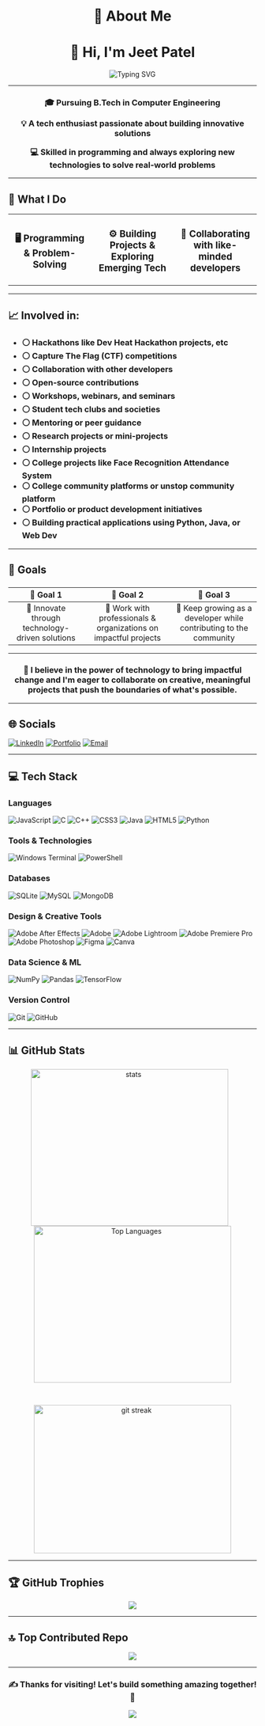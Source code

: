 <div align="center">

# 💫 About Me
# 👋 Hi, I'm Jeet Patel
<img src="https://readme-typing-svg.herokuapp.com?font=Fira+Code&weight=600&size=28&pause=1000&color=3B82F6&center=true&vCenter=true&width=600&lines=Tech+Enthusiast+%F0%9F%92%BB;Problem+Solver+%F0%9F%9A%80;Always+Learning+%F0%9F%93%9A" alt="Typing SVG" />
</div>
<hr>

<div align="center">
<h3>

🎓 **Pursuing B.Tech in Computer Engineering**

💡 **A tech enthusiast passionate about building innovative solutions**  

💻 **Skilled in programming and always exploring new technologies to solve real-world problems**

</h3>

</div>

<hr>

## 🚀 What I Do

<table>
<tr>
<td width="33%" align="center">

### 🖥️ Programming & Problem-Solving

</td>
<td width="33%" align="center">

### ⚙️ Building Projects & Exploring Emerging Tech

</td>
<td width="33%" align="center">

### 🤝 Collaborating with like-minded developers

</td>
</tr>
</table>

---

## 📈 Involved in:

<!-- <div align="left"> -->

 <h3> 
  
- ⚪ Hackathons like Dev Heat Hackathon projects, etc
- ⚪ Capture The Flag (CTF) competitions
- ⚪ Collaboration with other developers
- ⚪ Open-source contributions
- ⚪ Workshops, webinars, and seminars
- ⚪ Student tech clubs and societies
- ⚪ Mentoring or peer guidance
- ⚪ Research projects or mini-projects
- ⚪ Internship projects
- ⚪ College projects like Face Recognition Attendance System
- ⚪ College community platforms or unstop community platform
- ⚪ Portfolio or product development initiatives
- ⚪ Building practical applications using Python, Java, or Web Dev

 </h3> 

<!-- </div> -->

---

## 🎯 Goals

<div align="center">
<h3>
  
| 🎯 Goal 1 | 🎯 Goal 2 | 🎯 Goal 3 |
|:---:|:---:|:---:|
| 📌 Innovate through technology-driven solutions | 📌 Work with professionals & organizations on impactful projects | 📌 Keep growing as a developer while contributing to the community |

</h3>
</div>

---

<div align="center">

### 🌟 **I believe in the power of technology to bring impactful change and I'm eager to collaborate on creative, meaningful projects that push the boundaries of what's possible.**

</div>

<hr>

## 🌐 Socials <div align="left-side"> 
[![LinkedIn](https://img.shields.io/badge/LinkedIn-%230077B5.svg?style=for-the-badge&logo=linkedin&logoColor=white)](https://www.linkedin.com/in/dte-gecbh-com-jeet-patel-92b034295)
[![Portfolio](https://img.shields.io/badge/Portfolio-%23000000.svg?style=for-the-badge&logo=firefox&logoColor=white)](#) 
[![Email](https://img.shields.io/badge/Email-D14836?style=for-the-badge&logo=gmail&logoColor=white)](#)

</div> 
<hr>

## 💻 Tech Stack 

<div align="left-side"> 

### Languages 

![JavaScript](https://img.shields.io/badge/javascript-%23323330.svg?style=for-the-badge&logo=javascript&logoColor=%23F7DF1E) 
![C](https://img.shields.io/badge/c-%2300599C.svg?style=for-the-badge&logo=c&logoColor=white) 
![C++](https://img.shields.io/badge/c++-%2300599C.svg?style=for-the-badge&logo=c%2B%2B&logoColor=white) 
![CSS3](https://img.shields.io/badge/css3-%231572B6.svg?style=for-the-badge&logo=css3&logoColor=white) 
![Java](https://img.shields.io/badge/java-%23ED8B00.svg?style=for-the-badge&logo=openjdk&logoColor=white) 
![HTML5](https://img.shields.io/badge/html5-%23E34F26.svg?style=for-the-badge&logo=html5&logoColor=white) 
![Python](https://img.shields.io/badge/python-3670A0?style=for-the-badge&logo=python&logoColor=ffdd54) 
 ### Tools & Technologies 
 ![Windows Terminal](https://img.shields.io/badge/Windows%20Terminal-%234D4D4D.svg?style=for-the-badge&logo=windows-terminal&logoColor=white) ![PowerShell](https://img.shields.io/badge/PowerShell-%235391FE.svg?style=for-the-badge&logo=powershell&logoColor=white)
 ### Databases 
 ![SQLite](https://img.shields.io/badge/sqlite-%2307405e.svg?style=for-the-badge&logo=sqlite&logoColor=white) ![MySQL](https://img.shields.io/badge/mysql-4479A1.svg?style=for-the-badge&logo=mysql&logoColor=white) ![MongoDB](https://img.shields.io/badge/MongoDB-%234ea94b.svg?style=for-the-badge&logo=mongodb&logoColor=white) 
 ### Design & Creative Tools
 ![Adobe After Effects](https://img.shields.io/badge/Adobe%20After%20Effects-9999FF.svg?style=for-the-badge&logo=Adobe%20After%20Effects&logoColor=white) ![Adobe](https://img.shields.io/badge/adobe-%23FF0000.svg?style=for-the-badge&logo=adobe&logoColor=white) ![Adobe Lightroom](https://img.shields.io/badge/Adobe%20Lightroom-31A8FF.svg?style=for-the-badge&logo=Adobe%20Lightroom&logoColor=white) ![Adobe Premiere Pro](https://img.shields.io/badge/Adobe%20Premiere%20Pro-9999FF.svg?style=for-the-badge&logo=Adobe%20Premiere%20Pro&logoColor=white) ![Adobe Photoshop](https://img.shields.io/badge/adobe%20photoshop-%2331A8FF.svg?style=for-the-badge&logo=adobe%20photoshop&logoColor=white) ![Figma](https://img.shields.io/badge/figma-%23F24E1E.svg?style=for-the-badge&logo=figma&logoColor=white) ![Canva](https://img.shields.io/badge/Canva-%2300C4CC.svg?style=for-the-badge&logo=Canva&logoColor=white) 

### Data Science & ML 
![NumPy](https://img.shields.io/badge/numpy-%23013243.svg?style=for-the-badge&logo=numpy&logoColor=white) 
![Pandas](https://img.shields.io/badge/pandas-%23150458.svg?style=for-the-badge&logo=pandas&logoColor=white)
![TensorFlow](https://img.shields.io/badge/TensorFlow-%23FF6F00.svg?style=for-the-badge&logo=TensorFlow&logoColor=white) 

### Version Control
 ![Git](https://img.shields.io/badge/git-%23F05033.svg?style=for-the-badge&logo=git&logoColor=white) 
 ![GitHub](https://img.shields.io/badge/github-%23121011.svg?style=for-the-badge&logo=github&logoColor=white) 
 
</div>

---

## 📊 GitHub Stats

<div align="center">

  <!-- Row 1: Stats + Top Languages -->
  <a>
    <img height="317" align="center" src="https://github-readme-stats.vercel.app/api?username=JEX01&theme=dark&show_icons=true" height="300" width="400" alt="stats" />
  </a>
  &nbsp;&nbsp; <!-- small horizontal space -->
  <a>
    <img height="317" align="center" src="https://github-readme-stats.vercel.app/api/top-langs?username=JEX01&layout=compact&langs_count=8&card_width=450&theme=dark" height="300" width="400"  alt="Top Languages"/>
  </a>

&nbsp;&nbsp;
<br style="margin:1px;"> <!-- ultra small vertical gap -->

  <!-- Row 2: GitHub Streak -->
  <img src="https://github-readme-streak-stats-eight.vercel.app/?user=JEX01&theme=dark" height="300" width="400"  alt="git streak" />

</div>



---

## 🏆 GitHub Trophies

<p align="center">
 <img src="https://github-trophies.vercel.app/?username=JEX01&theme=dark&no-frame=false&no-bg=false&margin-w=15&margin-h=15&column=6&title=Stars,Followers,Commits,Repositories,PullRequest,Issues,MultiLanguage&rank=SSS,SS,S,AAA,B,C,D&no-auto-hide=true" />
</p>

---

## 🔝 Top Contributed Repo

<div align="center">

![](https://github-contributor-stats.vercel.app/api?username=JEX01&limit=5&theme=dark&combine_all_yearly_contributions=true)

</div>

---

<div align="center">

### ✍️ Thanks for visiting! Let's build something amazing together! 🚀

[![](https://visitcount.itsvg.in/api?id=JEX01&icon=0&color=0)](https://visitcount.itsvg.in)

</div>
